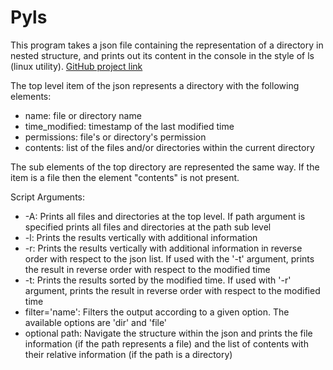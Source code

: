 # Pyls

This program takes a json file containing the representation of a directory in nested structure, and prints out its content in the console in the style of ls (linux utility).
[GitHub project link](https://github.com/wise-daniele/pyls)


The top level item of the json represents a directory with the following elements:
* name: file or directory name
* time_modified: timestamp of the last modified time
* permissions: file's or directory's permission
* contents: list of the files and/or directories within the current directory

The sub elements of the top directory are represented the same way. If the item is a file then the element "contents" is not present.

Script Arguments:
* -A: Prints all files and directories at the top level. If path argument is specified prints all files and directories at the path sub level
* -l: Prints the results vertically with additional information
* -r: Prints the results vertically with additional information in reverse order with respect to the json list. If used with the '-t' argument, prints the result in reverse order with respect to the modified time
* -t: Prints the results sorted by the modified time. If used with '-r' argument, prints the result in reverse order with respect to the modified time
* filter='name': Filters the output according to a given option. The available options are 'dir' and 'file'
* optional path: Navigate the structure within the json and prints the file information (if the path represents a file) and the list of contents with their relative information (if the path is a directory)